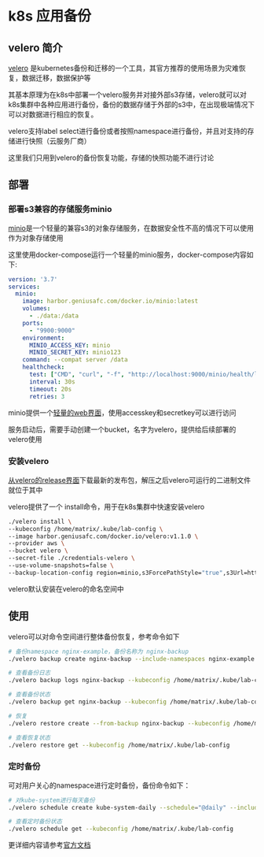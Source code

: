 # k8s 应用备份

## velero 简介

[velero](https://github.com/heptio/velero) 是kubernetes备份和迁移的一个工具，其官方推荐的使用场景为灾难恢复，数据迁移，数据保护等

其基本原理为在k8s中部署一个velero服务并对接外部s3存储，velero就可以对k8s集群中各种应用进行备份，备份的数据存储于外部的s3中，在出现极端情况下可以对数据进行相应的恢复。

velero支持label select进行备份或者按照namespace进行备份，并且对支持的存储进行快照（云服务厂商）

这里我们只用到velero的备份恢复功能，存储的快照功能不进行讨论

## 部署

### 部署s3兼容的存储服务minio

[minio](https://github.com/minio/minio)是一个轻量的兼容s3的对象存储服务，在数据安全性不高的情况下可以使用作为对象存储使用

这里使用docker-compose运行一个轻量的minio服务，docker-compose内容如下:

```yaml
version: '3.7'
services:
  minio:
    image: harbor.geniusafc.com/docker.io/minio:latest
    volumes:
      - ./data:/data
    ports:
      - "9900:9000"
    environment:
      MINIO_ACCESS_KEY: minio
      MINIO_SECRET_KEY: minio123
    command: --compat server /data
    healthcheck:
      test: ["CMD", "curl", "-f", "http://localhost:9000/minio/health/live"]
      interval: 30s
      timeout: 20s
      retries: 3
```

minio提供一个[轻量的web界面](http://10.20.123.19:9900)，使用accesskey和secretkey可以进行访问

服务启动后，需要手动创建一个bucket，名字为velero，提供给后续部署的velero使用

### 安装velero

[从velero的release界面](https://github.com/heptio/velero/releases)下载最新的发布包，解压之后velero可运行的二进制文件就位于其中

velero提供了一个 install命令，用于在k8s集群中快速安装velero

```bash
./velero install \
--kubeconfig /home/matrix/.kube/lab-config \
--image harbor.geniusafc.com/docker.io/velero:v1.1.0 \
--provider aws \
--bucket velero \
--secret-file ./credentials-velero \
--use-volume-snapshots=false \
--backup-location-config region=minio,s3ForcePathStyle="true",s3Url=http://10.20.123.19:9900
```

velero默认安装在velero的命名空间中

## 使用

velero可以对命令空间进行整体备份恢复，参考命令如下

```bash
# 备份namespace nginx-example，备份名称为 nginx-backup
./velero backup create nginx-backup --include-namespaces nginx-example --kubeconfig /home/matrix/.kube/lab-config

# 查看备份日志
./velero backup logs nginx-backup --kubeconfig /home/matrix/.kube/lab-config

# 查看备份状态
./velero backup get nginx-backup --kubeconfig /home/matrix/.kube/lab-config

# 恢复
./velero restore create --from-backup nginx-backup --kubeconfig /home/matrix/.kube/lab-config

# 查看恢复状态
./velero restore get --kubeconfig /home/matrix/.kube/lab-config
```

### 定时备份

可对用户关心的namespace进行定时备份，备份命令如下：

```bash
# 对kube-system进行每天备份
./velero schedule create kube-system-daily --schedule="@daily" --include-namespaces kube-system --kubeconfig /home/matrix/.kube/lab-config

# 查看定时备份状态
./velero schedule get --kubeconfig /home/matrix/.kube/lab-config
```

更详细内容请参考[官方文档](https://velero.io/docs/v1.1.0/)
